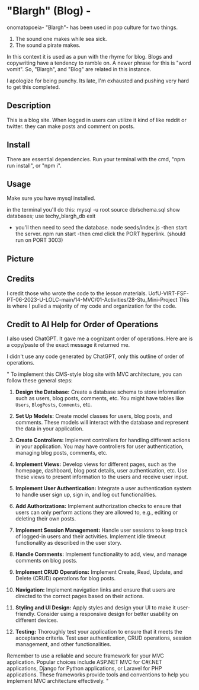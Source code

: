 # "Blargh" (Blog) -
onomatopoeia- "Blargh"- has been used in pop culture for two things.
1. The sound one makes while sea sick. 
2. The sound a pirate makes. 

In this context it is used as a pun with the rhyme for blog. 
Blogs and copywriting have a tendency to ramble on. A newer phrase for this is "word vomit". So, "Blargh", and "Blog" are related in this instance. 

I apologize for being punchy. Its late, I'm exhausted and pushing very hard to get this completed. 

## Description
This is a blog site. When logged in users can utilize it kind of like reddit or twitter. they can make posts and comment on posts. 

## Install
There are essential dependencies. Run your terminal with the cmd, "npm run install", or "npm i".


## Usage
Make sure you have mysql installed.

in the terminal you'll do this:
mysql -u root
source db/schema.sql
show databases;
use techy_blargh_db
exit
- you'll then need to seed the database.
node seeds/index.js
-then start the server.
npm run start
-then cmd click the PORT hyperlink. (should run on PORT 3003)

## Picture


## Credits
I credit those who wrote the code to the lesson materials. 
UofU-VIRT-FSF-PT-06-2023-U-LOLC-main/14-MVC/01-Activities/28-Stu_Mini-Project
    This is where I pulled a majority of my code and organization for the code. 


## Credit to AI Help for Order of Operations
I also used ChatGPT. It gave me a cognizant order of operations. Here are is a copy/paste of the exact message it returned me. 

I didn't use any code generated by ChatGPT, only this outline of order of operations. 
  
"
To implement this CMS-style blog site with MVC architecture, you can follow these general steps:

1. **Design the Database:**
   Create a database schema to store information such as users, blog posts, comments, etc. You might have tables like `Users`, `BlogPosts`, `Comments`, etc.

2. **Set Up Models:**
   Create model classes for users, blog posts, and comments. These models will interact with the database and represent the data in your application.

3. **Create Controllers:**
   Implement controllers for handling different actions in your application. You may have controllers for user authentication, managing blog posts, comments, etc.

4. **Implement Views:**
   Develop views for different pages, such as the homepage, dashboard, blog post details, user authentication, etc. Use these views to present information to the users and receive user input.

5. **Implement User Authentication:**
   Integrate a user authentication system to handle user sign up, sign in, and log out functionalities.

6. **Add Authorizations:**
   Implement authorization checks to ensure that users can only perform actions they are allowed to, e.g., editing or deleting their own posts.

7. **Implement Session Management:**
   Handle user sessions to keep track of logged-in users and their activities. Implement idle timeout functionality as described in the user story.

8. **Handle Comments:**
   Implement functionality to add, view, and manage comments on blog posts.

9. **Implement CRUD Operations:**
   Implement Create, Read, Update, and Delete (CRUD) operations for blog posts.

10. **Navigation:**
    Implement navigation links and ensure that users are directed to the correct pages based on their actions.

11. **Styling and UI Design:**
    Apply styles and design your UI to make it user-friendly. Consider using a responsive design for better usability on different devices.

12. **Testing:**
    Thoroughly test your application to ensure that it meets the acceptance criteria. Test user authentication, CRUD operations, session management, and other functionalities.

Remember to use a reliable and secure framework for your MVC application. Popular choices include ASP.NET MVC for C#/.NET applications, Django for Python applications, or Laravel for PHP applications. These frameworks provide tools and conventions to help you implement MVC architecture effectively.
"





